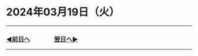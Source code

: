 # 2024年03月19日（火）

---

### [◀️前日へ](https://github.com/yuasys/chatty-journal/blob/main/2024/03/2024-03-1８.md)&emsp;&emsp;&emsp;&emsp;[翌日へ▶️](https://github.com/yuasys/chatty-journal/blob/main/2024/03/2024-03-２０.md)

---
